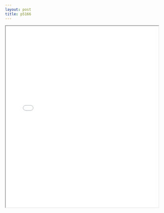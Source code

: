 ```yaml
---
layout: post
title: p5166
---
```


<div class="pdf-container">
<iframe src="/ea/assets/pdfs/vita/p5166.pdf" height="600" width="100%" allowFullScreen="true"></iframe>
</div>

